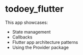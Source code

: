 # todoey_flutter

This app showcases:
- State management
- Callbacks
- Flutter app architecture patterns
- Using the Provider package
